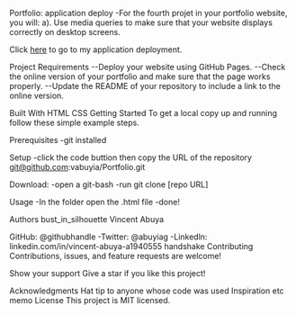 Portfolio: application deploy
-For the fourth projet in your portfolio website, you will: a). Use media queries to make sure that your website displays correctly on desktop screens.

Click [here](https://vabuyia.github.io/vabuya.github.io/) to go to my application deployment.  

Project Requirements
--Deploy your website using GitHub Pages.
--Check the online version of your portfolio and make sure that the page works properly.
--Update the README of your repository to include a link to the online version.


Built With
HTML
CSS
Getting Started
To get a local copy up and running follow these simple example steps.

Prerequisites
-git installed

Setup
-click the code buttion then copy the URL of the repository git@github.com:vabuyia/Portfolio.git

Download:
-open a git-bash -run git clone [repo URL]

Usage
-In the folder open the .html file -done!

Authors
bust_in_silhouette Vincent Abuya

GitHub: @githubhandle -Twitter: @abuyiag -Linkedln: linkedin.com/in/vincent-abuya-a1940555
handshake Contributing
Contributions, issues, and feature requests are welcome!

Show your support
Give a star if you like this project!

Acknowledgments
Hat tip to anyone whose code was used
Inspiration
etc
memo License
This project is MIT licensed.
